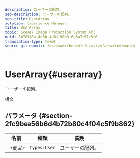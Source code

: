 ```yaml
---
description: ユーザーの配列。
seo-description: ユーザーの配列。
seo-title: UserArray
solution: Experience Manager
title: UserArray
topic: Scene7 Image Production System API
uuid: 5b78918b-4d6b-4d0d-90b8-6b8a7c97c5f0
translation-type: tm+mt
source-git-commit: 7bc7b3a86fbcdc57cfdc31745fae3afc06e44b15

---
```



# UserArray{#userarray}

ユーザーの配列。

構文

## パラメータ {#section-2fc9bea56b6d4b72b80d4f04c5f9b862}

| 名前 | 種類 | 説明 |
|---|---|---|
| ` *`商品`*` | `types:User` | ユーザーの配列。 |

